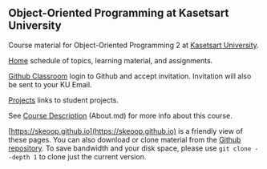 ## Object-Oriented Programming at Kasetsart University

Course material for Object-Oriented Programming 2 at [Kasetsart University](http://www.ku.th).

[Home](http://skeoop.github.io/) schedule of topics, learning material, and assignments.

[Github Classroom](https://classroom.github.com/classrooms/59547058-ske-programming-2) login to Github and accept invitation. Invitation will also be sent to your KU Email.

[Projects](https://docs.google.com/spreadsheets/d/11-joJYZuYxOrpMTxqrV3P-CTy2bUFd_qV4MTmMRj4Mc/) links to student projects.

See [Course Description](https://skeoop.github.io/About) (About.md) for more info about this course.

[https://skeoop.github.io](https://skeoop.github.io) is a friendly view of these pages. You can also download or clone material from the [Github repository](https://github.com/skeoop/skeoop.github.io/). To save bandwidth and your disk space, please use `git clone --depth 1` to clone just the current version.
